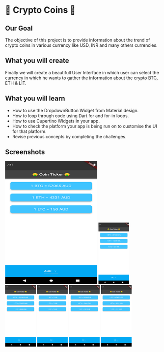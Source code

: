 
# 🤑 Crypto Coins 🤑

## Our Goal

The objective of this project is to provide information about the trend of crypto coins in various currency like USD, INR and many others currencies.

## What you will create

Finally we will create a beautifull User Interface in which user can select the currency in which he wants to gather the information about the crypto BTC, ETH & LIT.

## What you will learn

  - How to use the DropdownButton Widget from Material design.
  - How to loop through code using Dart for and for-in loops.
  - How to use Cupertino Widgets in your app.
  - How to check the platform your app is being run on to customise the UI for that platform.
  - Revise previous concepts by completing the challenges.

## Screenshots

<img src="Screenshots/Screenshots (1).png" width="300" height="400"> <img src="Screenshots/Screenshots (2).png" width="100" height="200"> <img src="Screenshots/Screenshots (3).png" width="100" height="200"> <img src="Screenshots/Screenshots (4).png" width="100" height="200"> <img src="Screenshots/Screenshots (5).png" width="100" height="200"> <img src="Screenshots/Screenshots (6).png" width="100" height="200"> 
